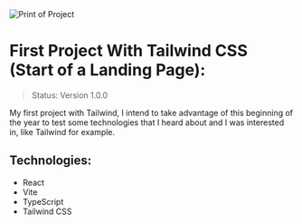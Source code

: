 <img src="https://thumbs2.imgbox.com/50/cf/XUyPgtP3_t.png" alt="Print of Project" >

# First Project With Tailwind CSS (Start of a Landing Page):

> Status: Version 1.0.0

My first project with Tailwind, I intend to take advantage of this beginning of the year to test some technologies that I heard about and I was interested in, like Tailwind for example.

## Technologies:

- React
- Vite
- TypeScript
- Tailwind CSS